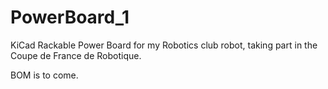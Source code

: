 # PowerBoard_1

KiCad Rackable Power Board for my Robotics club robot, taking part in the Coupe de France de Robotique.

BOM is to come.	
